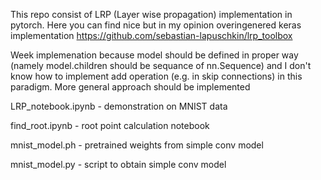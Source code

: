 This repo consist of LRP (Layer wise propagation) implementation in pytorch.
Here you can find nice but in my opinion overingenered keras implementation
https://github.com/sebastian-lapuschkin/lrp_toolbox

Week implemenation because model should be defined in proper way (namely model.children should be sequance of nn.Sequence) and I don't know 
how to implement add operation (e.g. in skip connections) in this paradigm. 
More general approach should be implemented

LRP_notebook.ipynb - demonstration on MNIST data

find_root.ipynb - root point calculation notebook

mnist_model.ph - pretrained weights from simple conv model

mnist_model.py - script to obtain simple conv model
